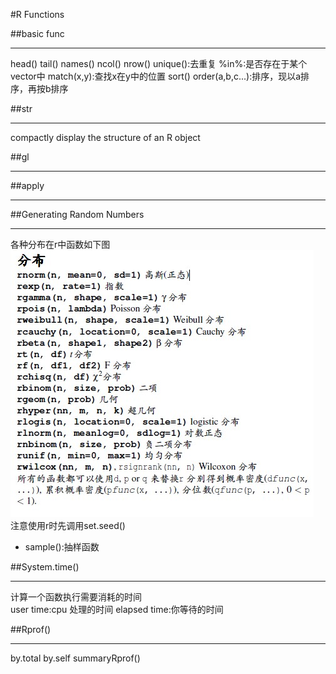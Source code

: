 #R Functions

##basic func
***
head()
tail()
names()
ncol()
nrow()
unique():去重复
%in%:是否存在于某个vector中
match(x,y):查找x在y中的位置
sort()
order(a,b,c...):排序，现以a排序，再按b排序


##str
***
compactly display the structure of an R object  


##gl
***


##apply
***

##Generating Random Numbers
***  
各种分布在r中函数如下图  
![Alt text](./functions.jpg)  
注意使用r时先调用set.seed()

* sample():抽样函数

##System.time()
***
计算一个函数执行需要消耗的时间  
user time:cpu 处理的时间
elapsed time:你等待的时间

##Rprof()
***
by.total
by.self
summaryRprof()